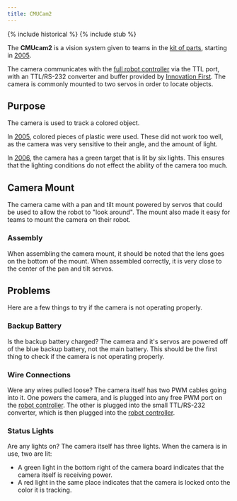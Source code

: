 ```yaml
---
title: CMUCam2
---
```


{% include historical %}
{% include stub %}


The **CMUcam2** is a vision system given to teams in the [kit of
parts](kit-of-parts), starting in
[2005](triple-play).

The camera communicates with the [full robot controller](robot-controller) via
the TTL port, with an TTL/RS-232 converter and buffer provided by [Innovation
First](innovation-first). The camera is commonly mounted to two servos in order
to locate objects.


## Purpose

The camera is used to track a colored object.

In [2005](triple-play), colored pieces of plastic were used. These did not work
too well, as the camera was very sensitive to their angle, and the amount of
light.

In [2006](aim-high), the camera has a green target that is lit by six lights.
This ensures that the lighting conditions do not effect the ability of the
camera too much.


## Camera Mount

The camera came with a pan and tilt mount powered by servos that could be used
to allow the robot to "look around". The mount also made it easy for teams to
mount the camera on their robot.


### Assembly

When assembling the camera mount, it should be noted that the lens goes on the
bottom of the mount. When assembled correctly, it is very close to the center
of the pan and tilt servos.


## Problems

Here are a few things to try if the camera is not operating properly.


### Backup Battery

Is the backup battery charged? The camera and it's servos are powered off of
the blue backup battery, not the main battery. This should be the first thing
to check if the camera is not operating properly.


### Wire Connections

Were any wires pulled loose? The camera itself has two PWM cables going into
it. One powers the camera, and is plugged into any free PWM port on the [robot
controller](robot-controller). The other is
plugged into the small TTL/RS-232 converter, which is then plugged into the
[robot controller](robot-controller).


### Status Lights

Are any lights on? The camera itself has three lights. When the camera is in
use, two are lit:

  * A green light in the bottom right of the camera board indicates that the camera itself is receiving power. 
  * A red light in the same place indicates that the camera is locked onto the color it is tracking. 

